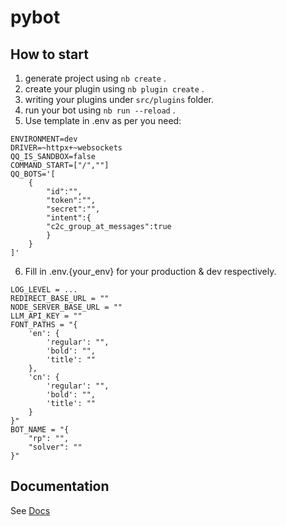 # pybot

## How to start

1. generate project using `nb create` .
2. create your plugin using `nb plugin create` .
3. writing your plugins under `src/plugins` folder.
4. run your bot using `nb run --reload` .
5. Use template in .env as per you need:
```
ENVIRONMENT=dev
DRIVER=~httpx+~websockets
QQ_IS_SANDBOX=false
COMMAND_START=["/",""]
QQ_BOTS='[
    {
        "id":"",
        "token":"",
        "secret":"",
        "intent":{
        "c2c_group_at_messages":true
        } 
    }
]'
```
6. Fill in .env.{your_env} for your production & dev respectively.
```
LOG_LEVEL = ...
REDIRECT_BASE_URL = ""
NODE_SERVER_BASE_URL = ""
LLM_API_KEY = ""
FONT_PATHS = "{
    'en': {
        'regular': "",
        'bold': "",
        'title': ""
    },
    'cn': {
        'regular': "",
        'bold': "",
        'title': ""
    }
}"
BOT_NAME = "{
    "rp": "",
    "solver": ""
}"
```
## Documentation

See [Docs](https://nonebot.dev/)
